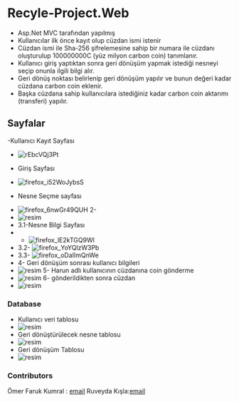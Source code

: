 # Recyle-Project.Web
- Asp.Net MVC tarafından yapılmış 
- Kullanıcılar ilk önce kayıt olup cüzdan ismi istenir 
- Cüzdan ismi ile Sha-256 şifrelemesine sahip bir numara ile cüzdanı oluşturulup 100000000C (yüz milyon carbon coin) tanımlanır.
- Kullanıcı giriş yaptıktan sonra geri dönüşüm yapmak istediği nesneyi seçip onunla ilgili bilgi alır.
- Geri dönüş noktası belirlenip geri dönüşüm yapılır ve bunun değeri kadar cüzdana carbon coin eklenir.
- Başka cüzdana sahip kullanıcılara istediğiniz kadar carbon coin aktarımı (transferi) yapılır.
## Sayfalar
-Kullanıcı Kayıt Sayfası
* ![rEbcVQj3Pt](https://user-images.githubusercontent.com/74324563/234346465-89c43f5d-b7ae-4e45-9756-ea3a7aa1cb59.png)
- Giriş Sayfası
* ![firefox_i52WoJybsS](https://user-images.githubusercontent.com/74324563/234346718-95aae8b0-1f16-47bf-8c80-52e63fb9a1f5.png)
- Nesne Seçme sayfası
* ![firefox_6nwGr49QUH](https://user-images.githubusercontent.com/74324563/234346866-06603571-252d-4f47-9514-9ee611392927.png)
2- 
* ![resim](https://user-images.githubusercontent.com/74324563/234346952-d4520752-3181-4768-a552-7d64db266372.png)
* 3.1-Nesne Bilgi Sayfası
* - ![firefox_lE2kTGQ9Wl](https://user-images.githubusercontent.com/74324563/234352554-0d3e6adb-a296-418f-bfd8-7773e531eff8.png)
* 3.2- ![firefox_YoYQlzW3Pb](https://user-images.githubusercontent.com/74324563/234352591-50d5eb39-ba9a-4b53-b301-47e90b04d025.png)
* 3.3- ![firefox_oDaIImQnWe](https://user-images.githubusercontent.com/74324563/234352621-3c9015fa-e907-4b33-9de9-f330d407e964.png)
* 4- Geri dönüşüm sonrası kullanıcı bilgileri
* ![resim](https://user-images.githubusercontent.com/74324563/234347932-6e9695dd-c527-4b2a-958b-a845858bec4a.png)
5- Harun adlı kullanıcının cüzdanına coin gönderme
* ![resim](https://user-images.githubusercontent.com/74324563/234348469-33836152-5644-4707-977a-e105f6c4061c.png)
6- gönderildikten sonra cüzdan 
* ![resim](https://user-images.githubusercontent.com/74324563/234348581-77663045-579a-4236-8368-f2145dad1bc9.png)
### Database
- Kullanıcı veri tablosu
- ![resim](https://user-images.githubusercontent.com/74324563/234378235-0740698f-826a-4d9b-a8a6-9ff302ffe5c1.png)
- Geri dönüştürülecek nesne tablosu 
- ![resim](https://user-images.githubusercontent.com/74324563/234378470-5ad0270f-2232-4e9d-85b1-e369f9a0ff11.png)
- Geri dönüşüm Tablosu
- ![resim](https://user-images.githubusercontent.com/74324563/234378529-18994c41-eb4e-4234-b6cb-1fc3608be667.png)
### Contributors
Ömer Faruk Kumral : [email](thekumral.44@gmail.com)
Ruveyda Kışla:[email](ruveydakisla34@gmail.com)
